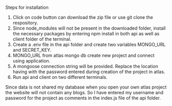 Steps for installation
1) Click on code button can download the zip file or use git clone the respository.
2) Since node_modules will not be present in the downloaded folder, install the necessary packages by entering npm install in both api as well as client folder of the terminal.
3) Create a .env file in the api folder and create two variables MONGO_URL and SECRET_KEY.
4) MONGO_URL from atlas mongo db create new project and connect using application.
5) A mongoose connection string will be provided. Replace the location having <password> with the password entered during creation of the project in atlas.
6) Run api and client on two different terminals.


Since data is not shared my database when you open your own atlas project the website will not contain any blogs. So I have entered my username and password for the project as comments in the index.js file of the  api folder.

